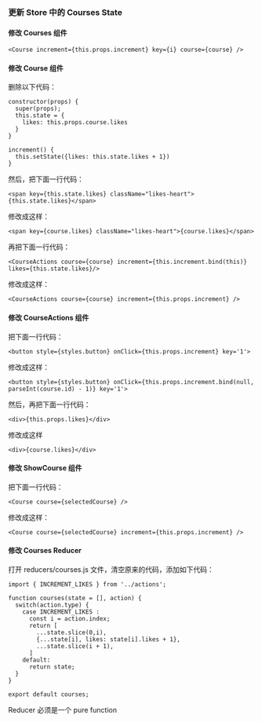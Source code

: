 ### 更新 Store 中的 Courses State

#### 修改 Courses 组件

```
<Course increment={this.props.increment} key={i} course={course} />

```
#### 修改 Course 组件

删除以下代码：

```
constructor(props) {
  super(props);
  this.state = {
    likes: this.props.course.likes
  }
}

increment() {
  this.setState({likes: this.state.likes + 1})
}

```
然后，把下面一行代码：

```
<span key={this.state.likes} className="likes-heart">{this.state.likes}</span>

```
修改成这样：

```
<span key={course.likes} className="likes-heart">{course.likes}</span>

```
再把下面一行代码：

```
<CourseActions course={course} increment={this.increment.bind(this)} likes={this.state.likes}/>

```
修改成这样：

```
<CourseActions course={course} increment={this.props.increment} />

```
#### 修改 CourseActions 组件

把下面一行代码：

```
<button style={styles.button} onClick={this.props.increment} key='1'>

```
修改成这样：

```
<button style={styles.button} onClick={this.props.increment.bind(null, parseInt(course.id) - 1)} key='1'>

```
然后，再把下面一行代码：

```
<div>{this.props.likes}</div>

```
修改成这样

```
<div>{course.likes}</div>

```
#### 修改 ShowCourse 组件

把下面一行代码：

```
<Course course={selectedCourse} />

```
修改成这样：

```
<Course course={selectedCourse} increment={this.props.increment} />

```
#### 修改 Courses Reducer

打开 reducers/courses.js 文件，清空原来的代码，添加如下代码：

```
import { INCREMENT_LIKES } from '../actions';

function courses(state = [], action) {
  switch(action.type) {
    case INCREMENT_LIKES :
      const i = action.index;
      return [
        ...state.slice(0,i),
        {...state[i], likes: state[i].likes + 1},
        ...state.slice(i + 1),
      ]
    default:
      return state;
  }
}

export default courses;

```
Reducer 必须是一个 pure function
